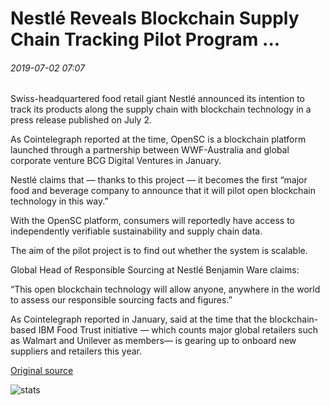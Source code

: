 # Nestlé Reveals Blockchain Supply Chain Tracking Pilot Program ...

###### 2019-07-02 07:07

Swiss-headquartered food retail giant Nestlé announced its intention to track its products along the supply chain with blockchain technology in a press release published on July 2.

As Cointelegraph reported at the time, OpenSC is a blockchain platform launched through a partnership between WWF-Australia and global corporate venture BCG Digital Ventures in January.

Nestlé claims that — thanks to this project — it becomes the first “major food and beverage company to announce that it will pilot open blockchain technology in this way.”

With the OpenSC platform, consumers will reportedly have access to independently verifiable sustainability and supply chain data.

The aim of the pilot project is to find out whether the system is scalable.

Global Head of Responsible Sourcing at Nestlé Benjamin Ware claims:

“This open blockchain technology will allow anyone, anywhere in the world to assess our responsible sourcing facts and figures.”

As Cointelegraph reported in January, said at the time that the blockchain-based IBM Food Trust initiative — which counts major global retailers such as Walmart and Unilever as members— is gearing up to onboard new suppliers and retailers this year.

[Original source](https://cointelegraph.com/news/nestle-reveals-blockchain-supply-chain-tracking-pilot-program)

![stats](https://c.statcounter.com/11760860/0/a89fa40b/1/ "stats")
